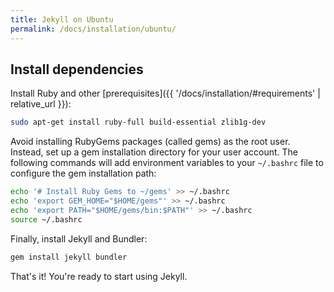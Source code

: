 ```yaml
---
title: Jekyll on Ubuntu
permalink: /docs/installation/ubuntu/
---
```


## Install dependencies

Install Ruby and other [prerequisites]({{ '/docs/installation/#requirements' | relative_url }}):

```sh
sudo apt-get install ruby-full build-essential zlib1g-dev
```

Avoid installing RubyGems packages (called gems) as the root user. Instead, 
set up a gem installation directory for your user account. The following
commands will add environment variables to your `~/.bashrc` file to configure
the gem installation path:

```sh
echo '# Install Ruby Gems to ~/gems' >> ~/.bashrc
echo 'export GEM_HOME="$HOME/gems"' >> ~/.bashrc
echo 'export PATH="$HOME/gems/bin:$PATH"' >> ~/.bashrc
source ~/.bashrc
```

Finally, install Jekyll and Bundler:

```sh
gem install jekyll bundler
```

That's it! You're ready to start using Jekyll.

